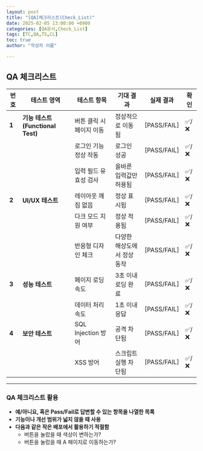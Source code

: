 ```yaml
---
layout: post
title: "[QA]체크리스트(Check_List)"
date: 2025-02-05 13:00:00 +0900
categories: [QA문서,Check_List]
tags: [TC,QA,TS,CL]
toc: true
author: "작성자 이름"

---
```


## **QA 체크리스트**

| 번호 | 테스트 영역 | 테스트 항목 | 기대 결과 | 실제 결과 | 확인 |
|------|------------|------------|----------|----------|------|
| **1** | **기능 테스트 (Functional Test)** | 버튼 클릭 시 페이지 이동 | 정상적으로 이동됨 | [PASS/FAIL] | ✅/❌ |
|  |  | 로그인 기능 정상 작동 | 로그인 성공 | [PASS/FAIL] | ✅/❌ |
|  |  | 입력 필드 유효성 검사 | 올바른 입력값만 허용됨 | [PASS/FAIL] | ✅/❌ |
| **2** | **UI/UX 테스트** | 레이아웃 깨짐 없음 | 정상 표시됨 | [PASS/FAIL] | ✅/❌ |
|  |  | 다크 모드 지원 여부 | 정상 적용됨 | [PASS/FAIL] | ✅/❌ |
|  |  | 반응형 디자인 체크 | 다양한 해상도에서 정상 동작 | [PASS/FAIL] | ✅/❌ |
| **3** | **성능 테스트** | 페이지 로딩 속도 | 3초 이내 로딩 완료 | [PASS/FAIL] | ✅/❌ |
|  |  | 데이터 처리 속도 | 1초 이내 응답 | [PASS/FAIL] | ✅/❌ |
| **4** | **보안 테스트** | SQL Injection 방어 | 공격 차단됨 | [PASS/FAIL] | ✅/❌ |
|  |  | XSS 방어 | 스크립트 실행 차단됨 | [PASS/FAIL] | ✅/❌ |

---

### **QA 체크리스트 활용**
- **예/아니요, 혹은 Pass/Fail로 답변할 수 있는 항목을 나열한 목록**  
- **기능이나 개선 범위가 넓지 않을 때 사용**  
- **다음과 같은 작은 배포에서 활용하기 적절함**  
  - 버튼을 눌렀을 때 색상이 변하는가?  
  - 버튼을 눌렀을 때 A 페이지로 이동하는가?  

